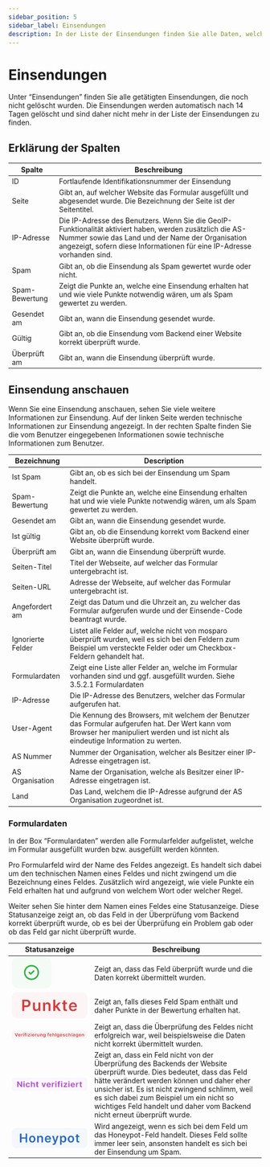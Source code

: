 ```yaml
---
sidebar_position: 5
sidebar_label: Einsendungen
description: In der Liste der Einsendungen finden Sie alle Daten, welche eingesendet wurden.
---
```


# Einsendungen

Unter “Einsendungen” finden Sie alle getätigten Einsendungen, die noch nicht gelöscht wurden. Die Einsendungen werden automatisch nach 14 Tagen gelöscht und sind daher nicht mehr in der Liste der Einsendungen zu finden.

## Erklärung der Spalten

| Spalte         | Beschreibung                                                                                                                                                                                                                            |
|----------------|-----------------------------------------------------------------------------------------------------------------------------------------------------------------------------------------------------------------------------------------|
| ID             | Fortlaufende Identifikationsnummer der Einsendung                                                                                                                                                                                       |
| Seite          | Gibt an, auf welcher Website das Formular ausgefüllt und abgesendet wurde. Die Bezeichnung der Seite ist der Seitentitel.                                                                                                               |
| IP-Adresse     | Die IP-Adresse des Benutzers. Wenn Sie die GeoIP-Funktionalität aktiviert haben, werden zusätzlich die AS-Nummer sowie das Land und der Name der Organisation angezeigt, sofern diese Informationen für eine IP-Adresse vorhanden sind. |
| Spam           | Gibt an, ob die Einsendung als Spam gewertet wurde oder nicht.                                                                                                                                                                          |
| Spam-Bewertung | Zeigt die Punkte an, welche eine Einsendung erhalten hat und wie viele Punkte notwendig wären, um als Spam gewertet zu werden.                                                                                                          |
| Gesendet am    | Gibt an, wann die Einsendung gesendet wurde.                                                                                                                                                                                            |
| Gültig         | Gibt an, ob die Einsendung vom Backend einer Website korrekt überprüft wurde.                                                                                                                                                           |
| Überprüft am   | Gibt an, wann die Einsendung überprüft wurde.                                                                                                                                                                                           |

## Einsendung anschauen

Wenn Sie eine Einsendung anschauen, sehen Sie viele weitere Informationen zur Einsendung. Auf der linken Seite werden technische Informationen zur Einsendung angezeigt. In der rechten Spalte finden Sie die vom Benutzer eingegebenen Informationen sowie technische Informationen zum Benutzer.

| Bezeichnung       | Description                                                                                                                                                                          |
|-------------------|--------------------------------------------------------------------------------------------------------------------------------------------------------------------------------------|
| Ist Spam          | Gibt an, ob es sich bei der Einsendung um Spam handelt.                                                                                                                              |
| Spam-Bewertung    | Zeigt die Punkte an, welche eine Einsendung erhalten hat und wie viele Punkte notwendig wären, um als Spam gewertet zu werden.                                                       |
| Gesendet am       | Gibt an, wann die Einsendung gesendet wurde.                                                                                                                                         |
| Ist gültig        | Gibt an, ob die Einsendung korrekt vom Backend einer Website überprüft wurde.                                                                                                        |
| Überprüft am      | Gibt an, wann die Einsendung überprüft wurde.                                                                                                                                        |
| Seiten-Titel      | Titel der Webseite, auf welcher das Formular untergebracht ist.                                                                                                                      |
| Seiten-URL        | Adresse der Webseite, auf welcher das Formular untergebracht ist.                                                                                                                    |
| Angefordert am    | Zeigt das Datum und die Uhrzeit an, zu welcher das Formular aufgerufen wurde und der Einsende-Code beantragt wurde.                                                                  |
| Ignorierte Felder | Listet alle Felder auf, welche nicht von mosparo überprüft wurden, weil es sich bei den Feldern zum Beispiel um versteckte Felder oder um Checkbox-Feldern gehandelt hat.            |
| Formulardaten     | Zeigt eine Liste aller Felder an, welche im Formular vorhanden sind und ggf. ausgefüllt wurden. Siehe 3.5.2.1 Formulardaten                                                          |
| IP-Adresse        | Die IP-Adresse des Benutzers, welcher das Formular aufgerufen hat.                                                                                                                   |
| User-Agent        | Die Kennung des Browsers, mit welchem der Benutzer das Formular aufgerufen hat. Der Wert kann vom Browser her manipuliert werden und ist nicht als eindeutige Information zu werten. |
| AS Nummer         | Nummer der Organisation, welcher als Besitzer einer IP-Adresse eingetragen ist.                                                                                                      |
| AS Organisation   | Name der Organisation, welche als Besitzer einer IP-Adresse eingetragen ist.                                                                                                         |
| Land              | Das Land, welchem die IP-Adresse aufgrund der AS Organisation zugeordnet ist.                                                                                                        |

### Formulardaten

In der Box “Formulardaten” werden alle Formularfelder aufgelistet, welche im Formular ausgefüllt wurden bzw. ausgefüllt werden könnten.

Pro Formularfeld wird der Name des Feldes angezeigt. Es handelt sich dabei um den technischen Namen eines Feldes und nicht zwingend um die Bezeichnung eines Feldes. Zusätzlich wird angezeigt, wie viele Punkte ein Feld erhalten hat und aufgrund von welchem Wort oder welcher Regel.

Weiter sehen Sie hinter dem Namen eines Feldes eine Statusanzeige. Diese Statusanzeige zeigt an, ob das Feld in der Überprüfung vom Backend korrekt überprüft wurde, ob es bei der Überprüfung ein Problem gab oder ob das Feld gar nicht überprüft wurde.

| Statusanzeige                                                            | Beschreibung                                                                                                                                                                                                                                                                                                                                  |
|--------------------------------------------------------------------------|-----------------------------------------------------------------------------------------------------------------------------------------------------------------------------------------------------------------------------------------------------------------------------------------------------------------------------------------------|
| ![Field is valid](./assets/status_valid.jpg)                             | Zeigt an, dass das Feld überprüft wurde und die Daten korrekt übermittelt wurden.                                                                                                                                                                                                                                                             |
| ![Field has points](./assets/status_points_de.jpg)                       | Zeigt an, falls dieses Feld Spam enthält und daher Punkte in der Bewertung erhalten hat.                                                                                                                                                                                                                                                      |
| ![Field verification failed](./assets/status_verification_failed_de.jpg) | Zeigt an, dass die Überprüfung des Feldes nicht erfolgreich war, weil beispielsweise die Daten nicht korrekt übermittelt wurden.                                                                                                                                                                                                              |
| ![Field not verified](./assets/status_not_verified_de.jpg)               | Zeigt an, dass ein Feld nicht von der Überprüfung des Backends der Website überprüft wurde. Dies bedeutet, dass das Feld hätte verändert werden können und daher eher unsicher ist. Es ist nicht zwingend schlimm, weil es sich dabei zum Beispiel um ein nicht so wichtiges Feld handelt und daher vom Backend nicht erneut überprüft wurde. |
| ![Honeypot field](./assets/status_honeypot.jpg)                          | Wird angezeigt, wenn es sich bei dem Feld um das Honeypot-Feld handelt. Dieses Feld sollte immer leer sein, ansonsten handelt es sich bei der Einsendung um Spam.                                                                                                                                                                             |

